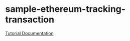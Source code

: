 # sample-ethereum-tracking-transaction

[Tutorial Documentation](https://docs.henesis.io/transaction-tracker/tutorial-tx-tracker)
